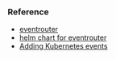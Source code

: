 ### Reference
* [eventrouter](https://github.com/heptiolabs/eventrouter)
* [helm chart for eventrouter](https://github.com/samsung-cnct/chart-eventrouter)
* [Adding Kubernetes events](https://grafana.com/blog/2020/07/21/loki-tutorial-how-to-send-logs-from-eks-with-promtail-to-get-full-visibility-in-grafana/)
